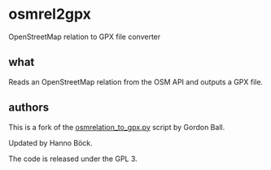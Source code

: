 osmrel2gpx
==========

OpenStreetMap relation to GPX file converter

what
----

Reads an OpenStreetMap relation from the OSM API and
outputs a GPX file.

authors
-------

This is a fork of the
[osmrelation_to_gpx.py](https://gist.github.com/chronitis/8dce584d2f6241402344)
script by Gordon Ball.

Updated by Hanno Böck.

The code is released under the GPL 3.
